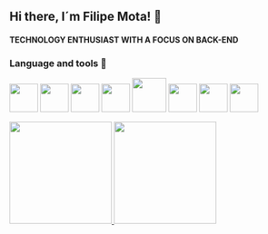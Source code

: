 ## Hi there, I´m Filipe Mota! 👋

  
<h4> TECHNOLOGY ENTHUSIAST WITH A FOCUS ON BACK-END </h4>

### Language and tools 🔨

<img src="https://cdn.jsdelivr.net/gh/devicons/devicon/icons/html5/html5-original-wordmark.svg" width="50" height="50" /> <img src="https://cdn.jsdelivr.net/gh/devicons/devicon/icons/css3/css3-original-wordmark.svg" width="50" height="50"/> <img src="https://cdn.jsdelivr.net/gh/devicons/devicon@latest/icons/javascript/javascript-plain.svg" width="50" height="50"/> <img src="https://cdn.jsdelivr.net/gh/devicons/devicon@latest/icons/nodejs/nodejs-plain-wordmark.svg" width="50" height="50"/> 
<img src="https://cdn.jsdelivr.net/gh/devicons/devicon@latest/icons/express/express-original-wordmark.svg" width="60" height="60" /> <img src="https://cdn.jsdelivr.net/gh/devicons/devicon@latest/icons/react/react-original-wordmark.svg" width="50" height="50"/> <img src="https://cdn.jsdelivr.net/gh/devicons/devicon@latest/icons/java/java-original.svg" width="50" height="50" /> <img src="https://cdn.jsdelivr.net/gh/devicons/devicon@latest/icons/git/git-plain.svg" width="50" height="50"/>     

<div>
<a href="https://github.com/Filipemt">
<img height="180em" src="https://github-readme-stats.vercel.app/api/top-langs/?username=Filipemt&layout=compact&langs_count=7&theme=dark"/>
  <img height="180em" src="https://github-readme-stats.vercel.app/api?username=Filipemt&show_icons=true&theme=dark&include_all_commits=true&count_private=true"/>

</div>
  
#
